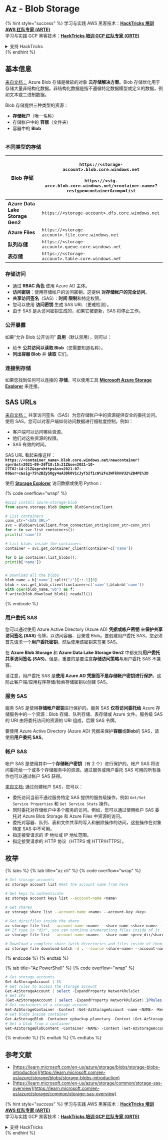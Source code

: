 # Az - Blob Storage

{% hint style="success" %}
学习与实践 AWS 黑客技术：<img src="../../../.gitbook/assets/image (1).png" alt="" data-size="line">[**HackTricks 培训 AWS 红队专家 (ARTE)**](https://training.hacktricks.xyz/courses/arte)<img src="../../../.gitbook/assets/image (1).png" alt="" data-size="line">\
学习与实践 GCP 黑客技术：<img src="../../../.gitbook/assets/image (2).png" alt="" data-size="line">[**HackTricks 培训 GCP 红队专家 (GRTE)**<img src="../../../.gitbook/assets/image (2).png" alt="" data-size="line">](https://training.hacktricks.xyz/courses/grte)

<details>

<summary>支持 HackTricks</summary>

* 查看 [**订阅计划**](https://github.com/sponsors/carlospolop)!
* **加入** 💬 [**Discord 群组**](https://discord.gg/hRep4RUj7f) 或 [**Telegram 群组**](https://t.me/peass) 或 **在** **Twitter** 🐦 **上关注我们** [**@hacktricks\_live**](https://twitter.com/hacktricks\_live)**.**
* **通过向** [**HackTricks**](https://github.com/carlospolop/hacktricks) 和 [**HackTricks Cloud**](https://github.com/carlospolop/hacktricks-cloud) GitHub 仓库提交 PR 分享黑客技巧。

</details>
{% endhint %}

## 基本信息

[来自文档：](https://learn.microsoft.com/en-us/azure/storage/blobs/storage-blobs-overview) Azure Blob 存储是微软的对象 **云存储解决方案**。Blob 存储优化用于存储大量非结构化数据。非结构化数据是指不遵循特定数据模型或定义的数据，例如文本或二进制数据。

Blob 存储提供三种类型的资源：

* **存储帐户**（唯一名称）
* 存储帐户中的 **容器**（文件夹）
* 容器中的 **Blob**

<figure><img src="../../../.gitbook/assets/image (114).png" alt=""><figcaption></figcaption></figure>

### 不同类型的存储

| **Blob 存储**                 | <p><code>https://&#x3C;storage-account>.blob.core.windows.net</code><br><br><code>https://&#x3C;stg-acc>.blob.core.windows.net/&#x3C;container-name>?restype=container&#x26;comp=list</code></p> |
| -------------------------------- | ------------------------------------------------------------------------------------------------------------------------------------------------------------------------------------------------ |
| **Azure Data Lake Storage Gen2** | `https://<storage-account>.dfs.core.windows.net`                                                                                                                                                 |
| **Azure Files**                  | `https://<storage-account>.file.core.windows.net`                                                                                                                                                |
| **队列存储**                    | `https://<storage-account>.queue.core.windows.net`                                                                                                                                               |
| **表存储**                      | `https://<storage-account>.table.core.windows.net`                                                                                                                                               |

### 存储访问 <a href="#about-blob-storage" id="about-blob-storage"></a>

* 通过 **RBAC 角色** 使用 Azure AD 主体。
* **访问密钥**：使用存储帐户的访问密钥。这提供 **对存储帐户的完全访问**。
* **共享访问签名**（SAS）：**时间** **限制**和特定权限。
* 您可以使用 **访问密钥** 生成 SAS URL（更难检测）。
* 由于 SAS 是从访问密钥生成的，如果它被更新，SAS 将停止工作。

### 公开暴露

如果“允许 Blob 公开访问” **启用**（默认禁用），则可以：

* 给予 **公共访问以读取 Blob**（您需要知道名称）。
* **列出容器 Blob** 并 **读取** 它们。

### 连接到存储

如果您找到任何可以连接的 **存储**，可以使用工具 [**Microsoft Azure Storage Explorer**](https://azure.microsoft.com/es-es/products/storage/storage-explorer/) 来连接。

## SAS URLs

[来自文档：](https://learn.microsoft.com/en-us/azure/storage/common/storage-sas-overview) 共享访问签名（SAS）为您存储帐户中的资源提供安全的委托访问。使用 SAS，您可以对客户端如何访问数据进行细粒度控制。例如：

* 客户端可以访问哪些资源。
* 他们对这些资源的权限。
* SAS 有效的时间。

SAS URL 看起来像这样：**`https://<container_name>.blob.core.windows.net/newcontainer?sp=r&st=2021-09-26T18:15:21Z&se=2021-10-27T02:14:21Z&spr=https&sv=2021-07-08&sr=c&sig=7S%2BZySOgy4aA3Dk0V1cJyTSIf1cW%2Fu3WFkhHV32%2B4PE%3D`**

使用 [**Storage Explorer**](https://azure.microsoft.com/en-us/features/storage-explorer/) 访问数据或使用 Python：

{% code overflow="wrap" %}
```python
#pip3 install azure-storage-blob
from azure.storage.blob import BlobServiceClient

# List containers
conn_str="<SAS URL>"
svc = BlobServiceClient.from_connection_string(conn_str=conn_str)
for c in svc.list_containers():
print(c['name'])

# List blobs inside the containers
container = svc.get_container_client(container=c['name'])

for b in container.list_blobs():
print(b['name'])


# Download all the blobs
blob_name = b['name'].split("/")[::-1][0]
blob = svc.get_blob_client(container=c['name'],blob=b['name'])
with open(blob_name,"wb") as f:
f.write(blob.download_blob().readall())
```
{% endcode %}

### 用户委托 SAS <a href="#user-delegation-sas" id="user-delegation-sas"></a>

您可以通过使用 Azure Active Directory (Azure AD) **凭据或帐户密钥** 来**保护共享访问签名 (SAS)** 令牌，以访问容器、目录或 Blob。要创建用户委托 SAS，您必须首先请求一个**用户委托密钥**，然后使用该密钥来签署 SAS。

在 **Azure Blob Storage** 和 **Azure Data Lake Storage Gen2** 中都支持**用户委托共享访问签名 (SAS)**。但是，重要的是要注意**存储访问策略**与用户委托 SAS 不兼容。

请注意，用户委托 SAS 是**使用 Azure AD 凭据而不是存储帐户密钥进行保护**。这防止客户端/应用程序存储/检索存储密钥以创建 SAS。

### 服务 SAS

服务 SAS 是使用**存储帐户密钥**进行保护的。服务 SAS **仅将访问委托给** Azure 存储服务中的一个资源：Blob 存储、队列存储、表存储或 Azure 文件。服务级 SAS 的 URI 由将委托访问的资源的 URI 组成，后跟 SAS 令牌。

要使用 Azure Active Directory (Azure AD) 凭据来保护**容器**或**Blob**的 SAS，请使用**用户委托 SAS**。

### 帐户 SAS

帐户 SAS 是使用其中一个**存储帐户密钥**（有 2 个）进行保护的。帐户 SAS 将访问委托给一个或多个存储服务中的资源。通过服务或用户委托 SAS 可用的所有操作也可以通过帐户 SAS 获得。

[来自文档:](https://learn.microsoft.com/en-us/rest/api/storageservices/create-account-sas) 通过创建帐户 SAS，您可以：

* 委托访问当前不通过服务特定 SAS 提供的服务级操作，例如 `Get/Set Service Properties` 和 `Get Service Stats` 操作。
* 同时委托对存储帐户中多个服务的访问。例如，您可以通过使用帐户 SAS 委托对 Azure Blob Storage 和 Azure Files 中资源的访问。
* 委托对容器、队列、表和文件共享的写入和删除操作的访问，这些操作在对象特定 SAS 中不可用。
* 指定接受请求的 IP 地址或 IP 地址范围。
* 指定接受请求的 HTTP 协议（HTTPS 或 HTTP/HTTPS）。

## 枚举

{% tabs %}
{% tab title="az cli" %}
{% code overflow="wrap" %}
```bash
# Get storage accounts
az storage account list #Get the account name from here

# Get keys to authenticate
az storage account keys list --account-name <name>

# Get shares
az storage share list --account-name <name> --account-key <key>

# Get dirs/files inside the share
az storage file list --account-name <name> --share-name <share-name> --account-key <key>
## If type is "dir", you can continue enumerationg files inside of it
az storage file list --account-name <name> --share-name <prev_dir/share-name> --account-key <key>

# Download a complete share (with directories and files inside of them)
az storage file download-batch -d . --source <share-name> --account-name <name> --account-key <key>
```
{% endcode %}
{% endtab %}

{% tab title="Az PowerShell" %}
{% code overflow="wrap" %}
```powershell
# Get storage accounts
Get-AzStorageAccount | fl
# Get rules to access the storage account
Get-AzStorageAccount | select -ExpandProperty NetworkRuleSet
# Get IPs
(Get-AzStorageAccount | select -ExpandProperty NetworkRuleSet).IPRules
# Get containers of a storage account
Get-AzStorageContainer -Context (Get-AzStorageAccount -name <NAME> -ResourceGroupName <NAME>).context
# Get blobs inside container
Get-AzStorageBlob -Container epbackup-planetary -Context (Get-AzStorageAccount -name <name> -ResourceGroupName <name>).context
# Get a blob from a container
Get-AzStorageBlobContent -Container <NAME> -Context (Get-AzStorageAccount -name <NAME> -ResourceGroupName <NAME>).context -Blob <blob_name> -Destination .\Desktop\filename.txt
```
{% endcode %}
{% endtab %}
{% endtabs %}

## 参考文献

* [https://learn.microsoft.com/en-us/azure/storage/blobs/storage-blobs-introduction](https://learn.microsoft.com/en-us/azure/storage/blobs/storage-blobs-introduction)
* [https://learn.microsoft.com/en-us/azure/storage/common/storage-sas-overview](https://learn.microsoft.com/en-us/azure/storage/common/storage-sas-overview)

{% hint style="success" %}
学习与实践 AWS 黑客技术：<img src="../../../.gitbook/assets/image (1).png" alt="" data-size="line">[**HackTricks 培训 AWS 红队专家 (ARTE)**](https://training.hacktricks.xyz/courses/arte)<img src="../../../.gitbook/assets/image (1).png" alt="" data-size="line">\
学习与实践 GCP 黑客技术：<img src="../../../.gitbook/assets/image (2).png" alt="" data-size="line">[**HackTricks 培训 GCP 红队专家 (GRTE)**<img src="../../../.gitbook/assets/image (2).png" alt="" data-size="line">](https://training.hacktricks.xyz/courses/grte)

<details>

<summary>支持 HackTricks</summary>

* 查看 [**订阅计划**](https://github.com/sponsors/carlospolop)!
* **加入** 💬 [**Discord 群组**](https://discord.gg/hRep4RUj7f) 或 [**Telegram 群组**](https://t.me/peass) 或 **在** **Twitter** 🐦 **上关注我们** [**@hacktricks\_live**](https://twitter.com/hacktricks\_live)**.**
* **通过向** [**HackTricks**](https://github.com/carlospolop/hacktricks) 和 [**HackTricks Cloud**](https://github.com/carlospolop/hacktricks-cloud) GitHub 仓库提交 PR 来分享黑客技巧。

</details>
{% endhint %}
